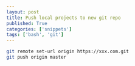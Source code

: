 ```yaml
---
layout: post
title: Push local projects to new git repo
published: True
categories: ['snippets']
tags: ['bash', 'git']
---
```


```bash
git remote set-url origin https://xxx.com.git
git push origin master
```
